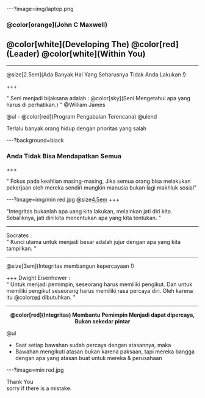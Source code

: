 ---?image=img/laptop.png

### @color[orange](John C Maxwell)
<h2>@color[white](Developing The) @color[red](Leader) @color[white](Within You)</h2>

---

@size[2.5em](Ada Banyak Hal Yang Seharusnya Tidak Anda Lakukan !)

+++

<p> " Seni menjadi bijaksana adalah : @color[sky](Seni Mengetahui apa yang harus di perhatikan.) " 
@William James </p> 
@ul
- @color[red](Program Pengabaian Terencana)
@ulend  </br>
<p> Terlalu banyak orang hidup dengan prioritas yang salah </p>

---?background=black

### Anda Tidak Bisa Mendapatkan Semua

+++

<p>" Fokus pada keahlian masing-masing, Jika semua orang bisa melakukan pekerjaan oleh mereka sendiri 
  mungkin manusia bukan lagi makhluk sosial" </p>
  
---?image=img/min red.jpg
@size[4.5em](Integritas)
+++

<p> "Integritas bukanlah apa uang kita lakukan, melainkan jati diri kita.
  Sebaliknya, jati diri kita menentukan apa yang kita tentukan. "</p>
  
---

Socrates : </br>
" Kunci utama untuk menjadi besar adalah jujur dengan apa yang kita tampilkan. "

---

@size[3em](Integritas membangun kepercayaan !)

+++
Dwight Eisenhower : </br>
" Untuk menjadi pemimpin, seseorang harus memiliki pengikut. Dan untuk memiliki pengikut seseorang harus
memiliki rasa percaya diri. Oleh karena itu @color[red](Integritas) dibutuhkan. "

---

<center><b>@color[red](Integritas) Membantu Pemimpin Menjadi dapat dipercaya, Bukan sekedar pintar</b></center>

@ul
- Saat setiap bawahan sudah percaya dengan atasannya, maka
- Bawahan mengikuti atasan bukan karena paksaan, tapi mereka bangga dengan apa yang atasan buat untuk mereka & perusahaan

---?image=min red.jpg

Thank You </br>
sorry if there is a mistake.
